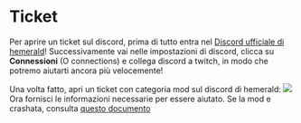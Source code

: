 # Ticket
Per aprire un ticket sul discord, prima di tutto entra nel [Discord ufficiale di hemerald](https://discord.gg/hemerald)!
Successivamente vai nelle impostazioni di discord, clicca su **Connessioni** (O connections) e collega discord a twitch, in modo che potremo aiutarti ancora più velocemente!

Una volta fatto, apri un ticket con categoria mod sul discord di hemerald:
![](https://cdn.discordapp.com/attachments/888176883395612713/1154434995885187083/image.png)
Ora fornisci le informazioni necessarie per essere aiutato. Se la mod e crashata, consulta [questo documento](https://mod.hemerald.net/wiki/support/Crash.md)